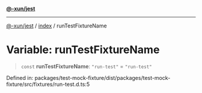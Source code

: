 [**@-xun/jest**](../../README.md)

***

[@-xun/jest](../../README.md) / [index](../README.md) / runTestFixtureName

# Variable: runTestFixtureName

> `const` **runTestFixtureName**: `"run-test"` = `"run-test"`

Defined in: packages/test-mock-fixture/dist/packages/test-mock-fixture/src/fixtures/run-test.d.ts:5
